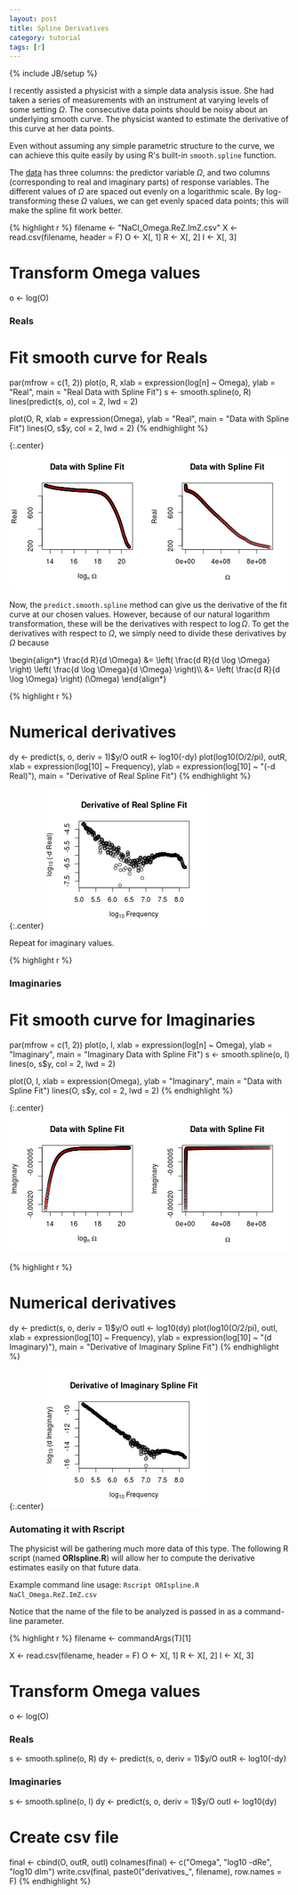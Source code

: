```yaml
---
layout: post
title: Spline Derivatives
category: tutorial
tags: [r]
---
```

{% include JB/setup %}





I recently assisted a physicist with a simple data analysis issue. She had taken a series of measurements with an instrument at varying levels of some setting $\Omega$. The consecutive data points should be noisy about an underlying smooth curve. The physicist wanted to estimate the derivative of this curve at her data points.

Even without assuming any simple parametric structure to the curve, we can achieve this quite easily by using R's built-in `smooth.spline` function.

The [data](/static/NaCl_Omega.ReZ.ImZ.csv) has three columns: the predictor variable $\Omega$, and two columns (corresponding to real and imaginary parts) of response variables. The different values of $\Omega$ are spaced out evenly on a logarithmic scale. By log-transforming these $\Omega$ values, we can get evenly spaced data points; this will make the spline fit work better.


{% highlight r %}
filename <- "NaCl_Omega.ReZ.ImZ.csv"
X <- read.csv(filename, header = F)
O <- X[, 1]
R <- X[, 2]
I <- X[, 3]

# Transform Omega values
o <- log(O)

### Reals ###

# Fit smooth curve for Reals
par(mfrow = c(1, 2))
plot(o, R, xlab = expression(log[n] ~ Omega), ylab = "Real",
     main = "Real Data with Spline Fit")
s <- smooth.spline(o, R)
lines(predict(s, o), col = 2, lwd = 2)

plot(O, R, xlab = expression(Omega), ylab = "Real",
     main = "Data with Spline Fit")
lines(O, s$y, col = 2, lwd = 2)
{% endhighlight %}

{:.center}
![plot of chunk unnamed-chunk-2](/static/2013-04-03-spline-derivatives/unnamed-chunk-2.png) 


Now, the `predict.smooth.spline` method can give us the derivative of the fit curve at our chosen values. However, because of our natural logarithm transformation, these will be the derivatives with respect to $\log \Omega$. To get the derivatives with respect to $\Omega$, we simply need to divide these derivatives by $\Omega$ because


<div>\begin{align*}
\frac{d R}{d \Omega} &= \left( \frac{d R}{d \log \Omega} \right) \left( \frac{d \log \Omega}{d \Omega} \right)\\
 &= \left( \frac{d R}{d \log \Omega} \right) (\Omega)
\end{align*}</div>


{% highlight r %}
# Numerical derivatives
dy <- predict(s, o, deriv = 1)$y/O
outR <- log10(-dy)
plot(log10(O/2/pi), outR, xlab = expression(log[10] ~ Frequency),
     ylab = expression(log[10] ~ "(-d Real)"),
     main = "Derivative of Real Spline Fit")
{% endhighlight %}

{:.center}
![plot of chunk unnamed-chunk-3](/static/2013-04-03-spline-derivatives/unnamed-chunk-3.png) 


Repeat for imaginary values.


{% highlight r %}
### Imaginaries ###

# Fit smooth curve for Imaginaries
par(mfrow = c(1, 2))
plot(o, I, xlab = expression(log[n] ~ Omega), ylab = "Imaginary",
     main = "Imaginary Data with Spline Fit")
s <- smooth.spline(o, I)
lines(o, s$y, col = 2, lwd = 2)

plot(O, I, xlab = expression(Omega), ylab = "Imaginary",
     main = "Data with Spline Fit")
lines(O, s$y, col = 2, lwd = 2)
{% endhighlight %}

{:.center}
![plot of chunk unnamed-chunk-4](/static/2013-04-03-spline-derivatives/unnamed-chunk-4.png) 



{% highlight r %}
# Numerical derivatives
dy <- predict(s, o, deriv = 1)$y/O
outI <- log10(dy)
plot(log10(O/2/pi), outI, xlab = expression(log[10] ~ Frequency),
     ylab = expression(log[10] ~ "(d Imaginary)"),
     main = "Derivative of Imaginary Spline Fit")
{% endhighlight %}

{:.center}
![plot of chunk unnamed-chunk-5](/static/2013-04-03-spline-derivatives/unnamed-chunk-5.png) 



### Automating it with Rscript

The physicist will be gathering much more data of this type. The following R script (named **ORIspline.R**) will allow her to compute the derivative estimates easily on that future data.

Example command line usage: `Rscript ORIspline.R NaCl_Omega.ReZ.ImZ.csv`

Notice that the name of the file to be analyzed is passed in as a command-line parameter.


{% highlight r %}
filename <- commandArgs(T)[1]

X <- read.csv(filename, header = F)
O <- X[, 1]
R <- X[, 2]
I <- X[, 3]

# Transform Omega values
o <- log(O)

### Reals ###
s <- smooth.spline(o, R)
dy <- predict(s, o, deriv = 1)$y/O
outR <- log10(-dy)

### Imaginaries ###
s <- smooth.spline(o, I)
dy <- predict(s, o, deriv = 1)$y/O
outI <- log10(dy)

# Create csv file
final <- cbind(O, outR, outI)
colnames(final) <- c("Omega", "log10 -dRe", "log10 dIm")
write.csv(final, paste0("derivatives_", filename), row.names = F)
{% endhighlight %}


